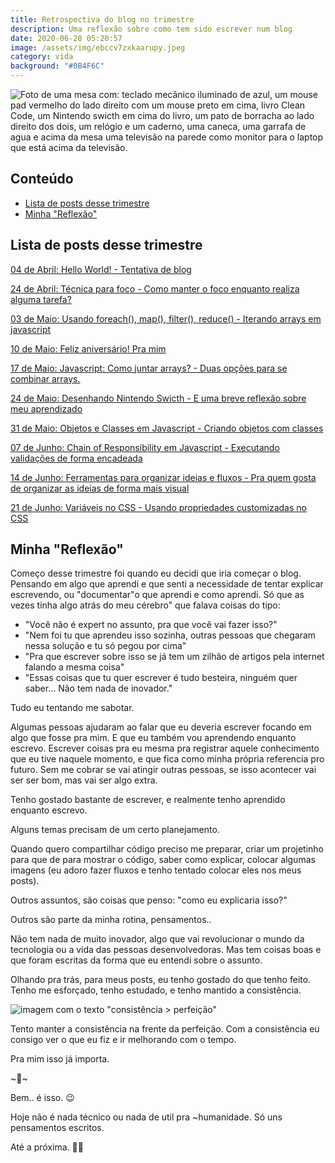```yaml
---
title: Retrospectiva do blog no trimestre
description: Uma reflexão sobre como tem sido escrever num blog
date: 2020-06-28 05:20:57
image: /assets/img/ebccv7zxkaarupy.jpeg
category: vida
background: "#0B4F6C"
---
```

![Foto de uma mesa com: teclado mecânico iluminado de azul, um mouse pad vermelho do lado direito com um mouse preto em cima, livro Clean Code, um Nintendo swicth em cima do livro, um pato de borracha ao lado direito dos dois, um relógio e um caderno, uma caneca, uma garrafa de agua e acima da mesa uma televisão na parede como monitor para o laptop que está acima da televisão.](assets/img/ebccv7zxkaarupy.jpeg "Foto de uma mesa com: teclado mecânico iluminado de azul, um mouse pad vermelho do lado direito com um mouse preto em cima, livro Clean Code, um Nintendo swicth em cima do livro, um pato de borracha ao lado direito dos dois, um relógio e um caderno, uma caneca, uma garrafa de agua e acima da mesa uma televisão na parede como monitor para o laptop que está acima da televisão.")

## Conteúdo

* [Lista de posts desse trimestre](#lista-de-post-trimestre)
* [Minha "Reflexão"](#minha-reflexao)

<h2 id="lista-de-post-trimestre">Lista de posts desse trimestre</h2>

[04 de Abril: Hello World! - Tentativa de blog](https://talitaoliveira.netlify.app/hello-world/)

[24 de Abril: Técnica para foco - Como manter o foco enquanto realiza alguma tarefa?](https://talitaoliveira.netlify.app/t%C3%A9cnica-para-foco/)

[03 de Maio: Usando foreach(), map(), filter(), reduce() - Iterando arrays em javascript](https://talitaoliveira.netlify.app/como-e-quando-usar-foreach-map-filter-reduce/)

[10 de Maio: Feliz aniversário! Pra mim](https://talitaoliveira.netlify.app/feliz-anivers%C3%A1rio-pra-mim/)

[17 de Maio: Javascript: Como juntar arrays? - Duas opções para se combinar arrays.](https://talitaoliveira.netlify.app/javascript-como-juntar-arrays/)

[24 de Maio: Desenhando Nintendo Swicth - E uma breve reflexão sobre meu aprendizado](https://talitaoliveira.netlify.app/desenhando-nintendo-swicth/)

[31 de Maio: Objetos e Classes em Javascript - Criando objetos com classes](https://talitaoliveira.netlify.app/objetos-e-classes-em-javascript/)

[07 de Junho: Chain of Responsibility em Javascript - Executando validações de forma encadeada](https://talitaoliveira.netlify.app/chain-of-responsibility-em-javascript-1/)

[14 de Junho: Ferramentas para organizar ideias e fluxos - Pra quem gosta de organizar as ideias de forma mais visual](https://talitaoliveira.netlify.app/ferramentas-para-organizar-ideias-e-fluxos/)

[21 de Junho: Variáveis no CSS - Usando propriedades customizadas no CSS](https://talitaoliveira.netlify.app/vari%C3%A1veis-no-css/)

<h2 id="minha-reflexao">Minha "Reflexão"</h2>

Começo desse trimestre foi quando eu decidi que iria começar o blog. Pensando em algo que aprendi e que senti a necessidade de tentar explicar escrevendo, ou "documentar"o que aprendi e como aprendi. Só que as vezes tinha algo atrás do meu cérebro" que falava coisas do tipo:

* "Você não é expert no assunto, pra que você vai fazer isso?"
* "Nem foi tu que aprendeu isso sozinha, outras pessoas que chegaram nessa solução e tu só pegou por cima"
* "Pra que escrever sobre isso se já tem um zilhão de artigos pela internet falando a mesma coisa"
* "Essas coisas que tu quer escrever é tudo besteira, ninguém quer saber... Não tem nada de inovador."

Tudo eu tentando me sabotar.

Algumas pessoas ajudaram ao falar que eu deveria escrever focando em algo que fosse pra mim. E que eu também vou aprendendo enquanto escrevo. Escrever coisas pra eu mesma pra registrar aquele conhecimento que eu tive naquele momento, e que fica como minha própria referencia pro futuro. Sem me cobrar se vai atingir outras pessoas, se isso acontecer vai ser ser bom, mas vai ser algo extra.

Tenho gostado bastante de escrever, e realmente tenho aprendido enquanto escrevo.

Alguns temas precisam de um certo planejamento.

Quando quero compartilhar código preciso me preparar, criar um projetinho para que de para mostrar o código, saber como explicar, colocar algumas imagens (eu adoro fazer fluxos e tenho tentado colocar eles nos meus posts).

Outros assuntos, são coisas que penso: "como eu explicaria isso?"

Outros são parte da minha rotina, pensamentos..

Não tem nada de muito inovador, algo que vai revolucionar o mundo da tecnologia ou a vida das pessoas desenvolvedoras. Mas tem coisas boas e que foram escritas da forma que eu entendi sobre o assunto.

Olhando pra trás, para meus posts, eu tenho gostado do que tenho feito. Tenho me esforçado, tenho estudado, e tenho mantido a consistência.

![imagem com o texto "consistência > perfeição" ](assets/img/consistencia-perfeicao.png "imagem com o texto \"consistência > perfeição\"")

Tento manter a consistência na frente da perfeição. Com a consistência eu consigo ver o que eu fiz e ir melhorando com o tempo.

Pra mim isso já importa.

\~🌟\~

Bem.. é isso. 😉

Hoje não é nada técnico ou nada de util pra ~humanidade. Só uns pensamentos escritos.

Até a próxima. 🤙🏽